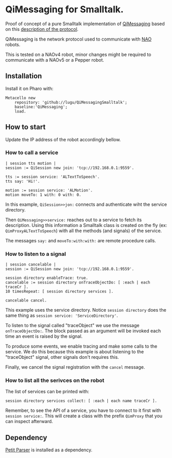 # QiMessaging for Smalltalk.

Proof of concept of a pure Smalltalk implementation of
[QiMessaging](https://github.com/aldebaran/libqi) based on this
[description of the protocol](https://github.com/lugu/qiloop/blob/master/doc/about-qimessaging.md).

QiMessaging is the network protocol used to communicate with
[NAO](https://us.softbankrobotics.com/nao) robots.

This is tested on a NAOv4 robot, minor changes might be required to communicate
with a NAOv5 or a Pepper robot.

## Installation

Install it on Pharo with:

```smalltalk
Metacello new
    repository: 'github://lugu/QiMessagingSmalltalk';
    baseline:'QiMessaging';
    load.
```

## How to start

Update the IP address of the robot accordingly bellow.

### How to call a service

```smalltalk
| session tts motion |
session := QiSession new join: 'tcp://192.168.0.1:9559'.

tts := session service: 'ALTextToSpeech'.
tts say: 'Hi!'.

motion := session service: 'ALMotion'.
motion moveTo: 1 with: 0 with: 0.
```

In this example, `QiSession>>jon:` connects and authenticate wiht the service
directory.

Then `QiMessaging>>service:` reaches out to a service to fetch its description.
Using this information a Smalltalk class is created on the fly (ex:
`QimProxyALTextToSpeech`) with all the methods (and signals) of the service.

The messages `say:` and `moveTo:with:with:` are remote procedure calls.

### How to listen to a signal

```smalltalk
| session cancelable |
session := QiSession new join: 'tcp://192.168.0.1:9559'.

session directory enableTrace: true.
cancelable := session directory onTraceObjectDo: [ :each | each traceCr ].
10 timesRepeat: [ session directory services ].

cancelable cancel.
```

This example uses the service directory. Notice `session directory` does the
same thing as `session service: 'ServiceDirectory'`.

To listen to the signal called "traceObject" we use the message
`onTraceObjectDo:`. The block passed as an argument will be invoked each time
an event is raised by the signal.

To produce some events, we enable tracing and make some calls to the service.
We do this because this example is about listening to the "traceObject" signal,
other signals don't requires this.

Finally, we cancel the signal registration with the `cancel` message.

### How to list all the serivces on the robot

The list of services can be printed with:

```smalltalk
session directory services collect: [ :each | each name traceCr ].
```

Remember, to see the API of a service, you have to connect to it first with
`session service:`. This will create a class with the prefix `QimProxy` that
you can inspect afterward.

## Dependency

[Petit Parser](https://scg.unibe.ch/research/helvetia/petitparser) is installed
as a dependency.
